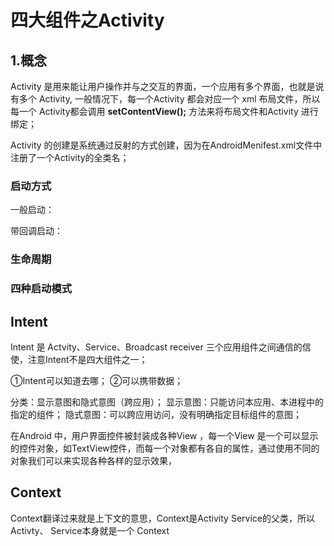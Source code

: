 # 四大组件之Activity

## 1.概念

Activity 是用来能让用户操作并与之交互的界面，一个应用有多个界面，也就是说有多个 Activity,
一般情况下，每一个Activity 都会对应一个 xml 布局文件，所以每一个 Activity都会调用 **setContentView();** 方法来将布局文件和Activity 进行绑定；

Activity 的创建是系统通过反射的方式创建，因为在AndroidMenifest.xml文件中注册了一个Activity的全类名；

### 启动方式

一般启动：

带回调启动：

### 生命周期

### 四种启动模式

## Intent 

Intent 是 Actvity、Service、Broadcast receiver 三个应用组件之间通信的信使，注意Intent不是四大组件之一；

①Intent可以知道去哪；
②可以携带数据；

分类：显示意图和隐式意图（跨应用）； 
显示意图：只能访问本应用、本进程中的指定的组件；
隐式意图：可以跨应用访问，没有明确指定目标组件的意图；


在Android 中，用户界面控件被封装成各种View ，每一个View 是一个可以显示的控件对象，如TextView控件，而每一个对象都有各自的属性，通过使用不同的对象我们可以来实现各种各样的显示效果，

## Context

Context翻译过来就是上下文的意思，Context是Activity Service的父类，所以Activty、 Service本身就是一个 Context



